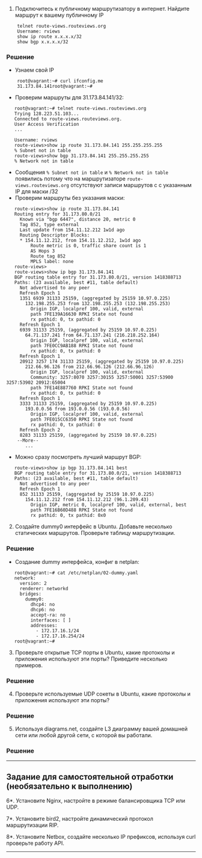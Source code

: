 1. Подключитесь к публичному маршрутизатору в интернет. Найдите маршрут к вашему публичному IP
```
    telnet route-views.routeviews.org
    Username: rviews
    show ip route x.x.x.x/32
    show bgp x.x.x.x/32
```
### Решение
* Узнаем свой IP
```
    root@vagrant:~# curl ifconfig.me
    31.173.84.141root@vagrant:~# 
```
* Проверим маршруты для 31.173.84.141/32:
```
   root@vagrant:~# telnet route-views.routeviews.org
   Trying 128.223.51.103...
   Connected to route-views.routeviews.org.
   User Access Verification
   ...
    
   Username: rviews
   route-views>show ip route 31.173.84.141 255.255.255.255
   % Subnet not in table
   route-views>show bgp 31.173.84.141 255.255.255.255
   % Network not in table
```
 * Сообщения `% Subnet not in table` и `% Network not in table` появились потому что на маршрутизаторе `route-views.routeviews.org` отсутствуют записи маршрутов  c с указанным IP для маски /32
 * Проверим маршруты без указания маски:
 ``` 
    route-views>show ip route 31.173.84.141                
    Routing entry for 31.173.80.0/21
      Known via "bgp 6447", distance 20, metric 0
      Tag 852, type external
      Last update from 154.11.12.212 1w1d ago
      Routing Descriptor Blocks:
      * 154.11.12.212, from 154.11.12.212, 1w1d ago
          Route metric is 0, traffic share count is 1
          AS Hops 3
          Route tag 852
          MPLS label: none
    route-views>
    route-views>show ip bgp 31.173.84.141  
    BGP routing table entry for 31.173.80.0/21, version 1418388713
    Paths: (23 available, best #11, table default)
      Not advertised to any peer
      Refresh Epoch 1
      1351 6939 31133 25159, (aggregated by 25159 10.97.0.225)
        132.198.255.253 from 132.198.255.253 (132.198.255.253)
          Origin IGP, localpref 100, valid, external
          path 7FE139A16630 RPKI State not found
          rx pathid: 0, tx pathid: 0
      Refresh Epoch 1
      6939 31133 25159, (aggregated by 25159 10.97.0.225)
        64.71.137.241 from 64.71.137.241 (216.218.252.164)
          Origin IGP, localpref 100, valid, external
          path 7FE0CC9AB188 RPKI State not found
          rx pathid: 0, tx pathid: 0
      Refresh Epoch 1
      20912 3257 174 31133 25159, (aggregated by 25159 10.97.0.225)
        212.66.96.126 from 212.66.96.126 (212.66.96.126)
          Origin IGP, localpref 100, valid, external
          Community: 3257:8070 3257:30155 3257:50001 3257:53900 3257:53902 20912:65004
          path 7FE14E887760 RPKI State not found
          rx pathid: 0, tx pathid: 0
      Refresh Epoch 1
      3333 31133 25159, (aggregated by 25159 10.97.0.225)
        193.0.0.56 from 193.0.0.56 (193.0.0.56)
          Origin IGP, localpref 100, valid, external
          path 7FE015CC6350 RPKI State not found
          rx pathid: 0, tx pathid: 0
      Refresh Epoch 2
      8283 31133 25159, (aggregated by 25159 10.97.0.225)
     --More-- 
        ...
 ```
 * Можно сразу посмотреть лучший маршрут BGP:
 ```
    route-views>show ip bgp 31.173.84.141 best
    BGP routing table entry for 31.173.80.0/21, version 1418388713
    Paths: (23 available, best #11, table default)
      Not advertised to any peer
      Refresh Epoch 1
      852 31133 25159, (aggregated by 25159 10.97.0.225)
        154.11.12.212 from 154.11.12.212 (96.1.209.43)
          Origin IGP, metric 0, localpref 100, valid, external, best
          path 7FE16B60D488 RPKI State not found
          rx pathid: 0, tx pathid: 0x0
 ```
2. Создайте dummy0 интерфейс в Ubuntu. Добавьте несколько статических маршрутов. Проверьте таблицу маршрутизации.
### Решение
* Создание dummy интерфейса, конфиг в netplan:
```
   root@vagrant:~# cat /etc/netplan/02-dummy.yaml 
   network:
     version: 2
     renderer: networkd
     bridges:
       dummy0:
         dhcp4: no
         dhcp6: no
         accept-ra: no
         interfaces: [ ]
         addresses:
           - 172.17.16.1/24
           - 172.17.16.254/24
   root@vagrant:~# 
```

3. Проверьте открытые TCP порты в Ubuntu, какие протоколы и приложения используют эти порты? Приведите несколько примеров.
### Решение

4. Проверьте используемые UDP сокеты в Ubuntu, какие протоколы и приложения используют эти порты?
### Решение

5. Используя diagrams.net, создайте L3 диаграмму вашей домашней сети или любой другой сети, с которой вы работали. 
### Решение

 ---
## Задание для самостоятельной отработки (необязательно к выполнению)

6*. Установите Nginx, настройте в режиме балансировщика TCP или UDP.

7*. Установите bird2, настройте динамический протокол маршрутизации RIP.

8*. Установите Netbox, создайте несколько IP префиксов, используя curl проверьте работу API.

 ---

